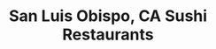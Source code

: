 ---
layout: city
title: San Luis Obispo, CA Sushi Restaurants
permalink: /california/san-luis-obispo/
stateAbbr: CA
stateName: California
cityName: San Luis Obispo
---